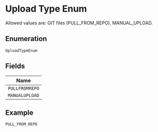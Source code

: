 
# Upload Type Enum

Allowed values are: GIT files (PULL_FROM_REPO), MANUAL_UPLOAD.

## Enumeration

`UploadTypeEnum`

## Fields

| Name |
|  --- |
| `PULLFROMREPO` |
| `MANUALUPLOAD` |

## Example

```
PULL_FROM_REPO
```

